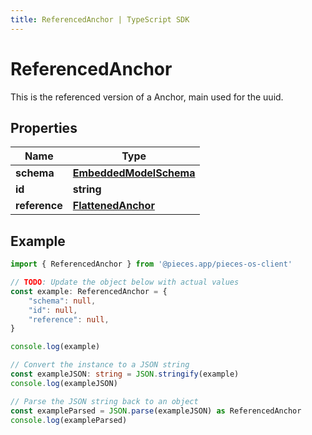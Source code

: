 ```yaml
---
title: ReferencedAnchor | TypeScript SDK
---
```



# ReferencedAnchor

This is the referenced version of a Anchor, main used for the uuid.

## Properties

Name | Type
------------ | -------------
**schema** | [**EmbeddedModelSchema**](EmbeddedModelSchema)
**id** | **string**
**reference** | [**FlattenedAnchor**](FlattenedAnchor)

## Example

```typescript
import { ReferencedAnchor } from '@pieces.app/pieces-os-client'

// TODO: Update the object below with actual values
const example: ReferencedAnchor = {
    "schema": null,
    "id": null,
    "reference": null,
}

console.log(example)

// Convert the instance to a JSON string
const exampleJSON: string = JSON.stringify(example)
console.log(exampleJSON)

// Parse the JSON string back to an object
const exampleParsed = JSON.parse(exampleJSON) as ReferencedAnchor
console.log(exampleParsed)
```



